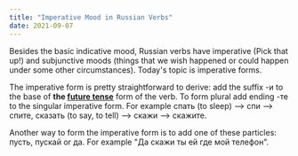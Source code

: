```yaml
---
title: "Imperative Mood in Russian Verbs"
date: 2021-09-07
---
```


Besides the basic indicative mood, Russian verbs have imperative (Pick that up!) and subjunctive moods (things that we wish happened or could happen under some other circumstances). Today's topic is imperative forms.

The imperative form is pretty straightforward to derive: add the suffix -и to the base of **the [future tense](/post/2021-09-05/)** form of the verb. To form plural add ending -те to the singular imperative form. For example спать (to sleep) --> спи --> спите, сказать (to say, to tell) -->  скажи --> скажите.

Another way to form the imperative form is to add one of these particles: пусть, пускай or да. For example "Да скажи ты ей где мой телефон".

